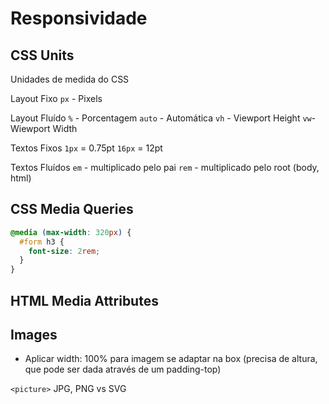 # Responsividade 

## CSS Units
Unidades de medida do CSS

Layout Fixo
`px` - Pixels

Layout Fluído
`%` - Porcentagem
`auto` - Automática
`vh` - Viewport Height
`vw`- Wiewport Width

Textos Fixos
`1px` = 0.75pt
`16px` = 12pt

Textos Fluídos
`em` - multiplicado pelo pai
`rem` - multiplicado pelo root (body, html)

## CSS Media Queries

```css
@media (max-width: 320px) {
  #form h3 {
    font-size: 2rem;
  }
}
```

## HTML Media Attributes

## Images
- Aplicar width: 100% para imagem se adaptar na box (precisa de altura, que pode ser dada através de um padding-top) 

`<picture>`
JPG, PNG vs SVG